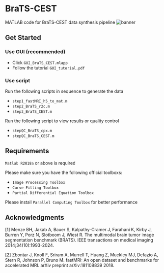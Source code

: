 # BraTS-CEST
MATLAB code for BraTS-CEST data synthesis pipeline
![banner](https://github.com/8fanmao/BraTS-CEST/blob/main/banner.jpg)

## Get Started
### Use GUI (recommended) 
- Click `GUI_BraTS_CEST.mlapp` 
- Follow the tutorial `GUI_tutorial.pdf`
  
### Use script 
Run the following scripts in sequence to generate the data
- `step1_fastMRI_h5_to_mat.m`
- `step2_BraTS_r2c.m`
- `step3_BraTS_CEST.m`
  
Run the following script to view results or quality control
- `stepQC_BraTS_cpx.m`
- `stepQC_BraTS_CEST.m`

## Requirements
`Matlab R2018a` or above is required

Please make sure you have the following official toolboxs:
- `Image Processing Toolbox`
- `Curve Fitting Toolbox`
- `Partial Differential Equation Toolbox`
  
Please install `Parallel Computing Toolbox` for better performance

## Acknowledgments
[1] Menze BH, Jakab A, Bauer S, Kalpathy-Cramer J, Farahani K, Kirby J, Burren Y, Porz N, Slotboom J, Wiest R. The multimodal brain tumor image segmentation benchmark (BRATS). IEEE transactions on medical imaging 2014;34(10):1993-2024.

[2] Zbontar J, Knoll F, Sriram A, Murrell T, Huang Z, Muckley MJ, Defazio A, Stern R, Johnson P, Bruno M. fastMRI: An open dataset and benchmarks for accelerated MRI. arXiv preprint arXiv:181108839 2018.

   
